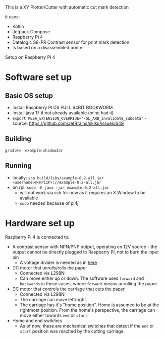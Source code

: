 This is a XY Plotter/Cutter with automatic cut mark detection

it uses:

* Kotlin
* Jetpack Compose
* Raspberry Pi 4
* Datalogic S8-PR Contrast sensor for print mark detection
* Is based on a disassembled printer

Setup on Raspberry PI 4

# Software set up

## Basic OS setup
* Install Raspberry PI OS FULL 64BIT BOOKWORM
* Install java 17 if not already available (mine had it)
* `export MESA_EXTENSION_OVERRIDE="-GL_ARB_invalidate_subdata"` - source: https://github.com/JetBrains/skiko/issues/649

## Building

`gradlew :example:shadowJar`

## Running

* locally: `scp build/libs/example-0.2-all.jar <username>@<RPiIP>://example-0.2-all.jar`
* on rpi: `sudo -E java -jar example-0.2-all.jar`
    * will not work via ssh for now as it requires an X Window to be available
    * `sudo` needed because of pi4j

# Hardware set up

Raspberry Pi 4 is connected to:

* A contrast sensor with NPN/PNP output, operating on 12V source - the output cannot be directly plugged to Raspberry
  Pi, not to burn the input pin
    * A voltage divider is needed as in [here](https://forums.raspberrypi.com/viewtopic.php?t=241127)
* DC motor that unrolls/rolls the paper
    * Connected via L298N
    * Can move either up or down. The software uses `forward` and `backwards` in these cases, where `forward` means
      unrolling the paper.
* DC motor that controls the carriage that cuts the paper
    * Connected via L298N
    * The carriage can move left/right.
    * The carriage has it's "home position". Home is assumed to be at the rightmost position. From the home's
      perspective, the carriage can move either towards `end` or `start`
* Home and end switches
    * As of now, these are mechanical switches that detect if the `end` or `start` position was reached by the cutting
      carriage.

